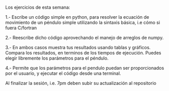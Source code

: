 Los ejercicios de esta semana: 

  1.- Escribe un código simple en python, para resolver la ecuación de movimiento de un péndulo simple utilizando la sintaxis básica, i.e cómo si fuera C/fortran    
  
  2.- Reescribe dicho código aprovechando el manejo de arreglos de numpy. 
  
  3.- En ambos casos muestra tus resultados usando tablas y gráficos. Compara los resultados, en terminos de los tiempos de ejecución. 
  Puedes elegir libremente los parámetros para el péndulo.
  
  4.- Permite que los parámetros para el pendulo puedan ser proporcionados por el usuario, y ejecutar el código desde una terminal. 
  
  Al finalizar la sesión, i.e. 7pm deben subir su actualización al repositorio 
